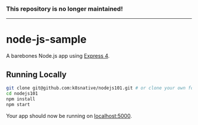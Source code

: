 ### This repository is no longer maintained!


---

# node-js-sample

A barebones Node.js app using [Express 4](http://expressjs.com/).

## Running Locally


```sh
git clone git@github.com:k8snative/nodejs101.git # or clone your own fork
cd nodejs101
npm install
npm start
```

Your app should now be running on [localhost:5000](http://localhost:5000/).

